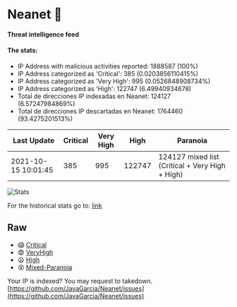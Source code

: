 # Neanet :hocho:
#### Threat intelligence feed
#### The stats:

- IP Address with malicious activities reported: 1888587 (100%)
- IP Address categorized as 'Critical':  385 (0.0203856110415%)
- IP Address categorized as 'Very High':  995 (0.0526848908734%)
- IP Address categorized as 'High':  122747 (6.49940934678)
- Total de direcciones IP indexadas en Neanet:  124127 (6.57247984869%)
- Total de direcciones IP descartadas en Neanet:  1764460 (93.4275201513%)

| Last Update | Critical | Very High | High | Paranoia |
| --- | --- | --- | --- | --- |
| 2021-10-15 10:01:45 | 385 | 995 | 122747 | 124127 mixed list (Critical + Very High + High)|

![Stats](https://docs.google.com/spreadsheets/d/e/2PACX-1vSnaNMIXVabIpDJjufMlzH7poXnshF3mgd8Is1g9ytUEzVsP5my4Trn8f-xkoLLQ38xpL3HtmUexLo6/pubchart?oid=501124687&format=image)

For the historical stats go to: [link](/stats.csv)
## Raw
- :scream: [Critical](https://raw.githubusercontent.com/JavaGarcia/Neanet/master/blacklists/neanet_critical.txt)
- :fearful: [VeryHigh](https://raw.githubusercontent.com/JavaGarcia/Neanet/master/blacklists/neanet_veryHigh.txtt)
- :frowning: [High](https://raw.githubusercontent.com/JavaGarcia/Neanet/master/blacklists/neanet_high.txt)
- :dizzy_face: [Mixed-Paranoia](https://raw.githubusercontent.com/JavaGarcia/Neanet/master/blacklists/neanet_all.txt)


Your IP is indexed? You may request to takedown. [https://github.com/JavaGarcia/Neanet/issues](https://github.com/JavaGarcia/Neanet/issues)

































































































































































































































































































































































































































































































































































































































































































































































































































































































































































































































































































































































































































































































































































































































































































































































































































































































































































































































































































































































































































































































































































































































































































































































































































































































































































































































































































































































































































































































































































































































































































































































































































































































































































































































































































































































































































































































































































































































































































































































































































































































































































































































































































































































































































































































































































































































































































































































































































































































































































































































































































































































































































































































































































































































































































































































































































































































































































































































































































































































































































































































































































































































































































































































































































































































































































































































































































































































































































































































































































































































































































































































































































































































































































































































































































































































































































































































































































































































































































































































































































































































































































































































































































































































































































































































































































































































































































































































































































































































































































































































































































































































































































































































































































































































































































































































































































































































